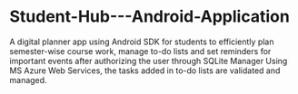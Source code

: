 # Student-Hub---Android-Application

A digital planner app using Android SDK for students to efficiently plan semester-wise course work, manage to-do lists and set reminders for important events after authorizing the user through SQLite Manager
Using MS Azure Web Services, the tasks added in to-do lists are validated and managed.
